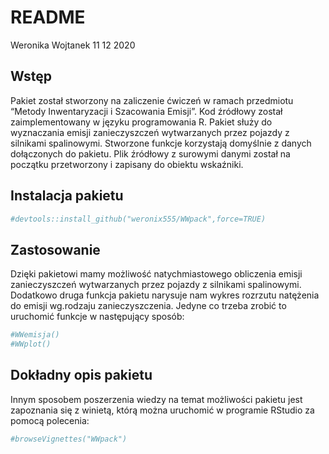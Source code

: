README
================
Weronika Wojtanek
11 12 2020

## Wstęp

Pakiet został stworzony na zaliczenie ćwiczeń w ramach przedmiotu
“Metody Inwentaryzacji i Szacowania Emisji”. Kod źródłowy został
zaimplementowany w języku programowania R. Pakiet służy do wyznaczania
emisji zanieczyszczeń wytwarzanych przez pojazdy z silnikami
spalinowymi. Stworzone funkcje korzystają domyślnie z danych dołączonych
do pakietu. Plik źródłowy z surowymi danymi został na początku
przetworzony i zapisany do obiektu wskaźniki.

## Instalacja pakietu

``` r
#devtools::install_github("weronix555/WWpack",force=TRUE)
```

## Zastosowanie

Dzięki pakietowi mamy możliwość natychmiastowego obliczenia emisji
zanieczyszczeń wytwarzanych przez pojazdy z silnikami spalinowymi.
Dodatkowo druga funkcja pakietu narysuje nam wykres rozrzutu natężenia
do emisji wg.rodzaju zanieczyszczenia. Jedyne co trzeba zrobić to
uruchomić funkcje w następujący sposób:

``` r
#WWemisja()
#WWplot()
```

## Dokładny opis pakietu

Innym sposobem poszerzenia wiedzy na temat możliwości pakietu jest
zapoznania się z winietą, którą można uruchomić w programie RStudio za
pomocą polecenia:

``` r
#browseVignettes("WWpack")
```
